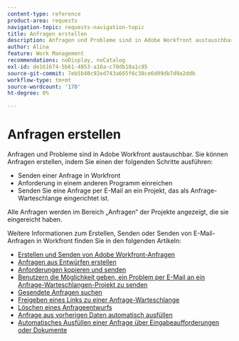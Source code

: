 ```yaml
---
content-type: reference
product-area: requests
navigation-topic: requests-navigation-topic
title: Anfragen erstellen
description: Anfragen und Probleme sind in Adobe Workfront austauschbar. Sie können Anfragen erstellen, indem Sie eine Anfrage in Workfront senden, eine Anfrage in einem anderen Programm senden oder eine Anfrage per E-Mail an ein Projekt senden, das als Anfrage-Warteschlange eingerichtet ist.
author: Alina
feature: Work Management
recommendations: noDisplay, noCatalog
exl-id: de161674-5b61-4853-a16a-c70db10a1c95
source-git-commit: 7eb5b40c92ed743a665f6c38ce6d09db7d9a2ddb
workflow-type: tm+mt
source-wordcount: '170'
ht-degree: 0%

---
```


# Anfragen erstellen

<!--
{{highlighted-preview}}
-->

Anfragen und Probleme sind in Adobe Workfront austauschbar. Sie können Anfragen erstellen, indem Sie einen der folgenden Schritte ausführen:

* Senden einer Anfrage in Workfront
* Anforderung in einem anderen Programm einreichen
* Senden Sie eine Anfrage per E-Mail an ein Projekt, das als Anfrage-Warteschlange eingerichtet ist.

Alle Anfragen werden im Bereich „Anfragen“ der Projekte angezeigt, die sie eingereicht haben.

Weitere Informationen zum Erstellen, Senden oder Senden von E-Mail-Anfragen in Workfront finden Sie in den folgenden Artikeln:

* [Erstellen und Senden von Adobe Workfront-Anfragen](../../../manage-work/requests/create-requests/create-submit-requests.md)
* [Anfragen aus Entwürfen erstellen](../../../manage-work/requests/create-requests/create-requests-from-drafts.md)
* [Anforderungen kopieren und senden](../../../manage-work/requests/create-requests/copy-and-submit-requests.md)
* [Benutzern die Möglichkeit geben, ein Problem per E-Mail an ein Anfrage-Warteschlangen-Projekt zu senden](../../../manage-work/requests/create-requests/enable-email-issues-into-projects.md)
* [Gesendete Anfragen suchen](../../../manage-work/requests/create-requests/locate-submitted-requests.md)
* [Freigeben eines Links zu einer Anfrage-Warteschlange](../../../manage-work/requests/create-requests/share-link-to-request-queue.md)
* [Löschen eines Anfrageentwurfs](../../../manage-work/requests/create-requests/delete-request-draft.md)
* [Anfrage aus vorherigen Daten automatisch ausfüllen](/help/quicksilver/manage-work/requests/create-requests/autofill-suggestions-from-previous.md)
* [Automatisches Ausfüllen einer Anfrage über Eingabeaufforderungen oder Dokumente](/help/quicksilver/manage-work/requests/create-requests/autofill-from-prompt-document.md)